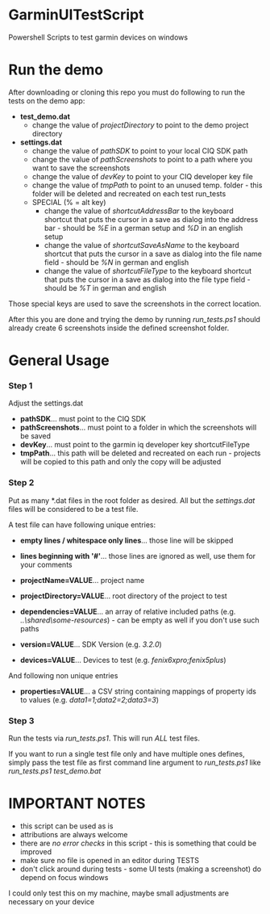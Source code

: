 # GarminUITestScript
Powershell Scripts to test garmin devices on windows

# Run the demo

After downloading or cloning this repo you must do following to run the tests on the demo app:

* **test_demo.dat**
  * change the value of *projectDirectory*  to point to the demo project directory
* **settings.dat**
  * change the value of *pathSDK* to point to your local CIQ SDK path
  * change the value of *pathScreenshots* to point to a path where you want to save the screenshots
  * change the value of *devKey* to point to your CIQ developer key file
  * change the value of *tmpPath* to point to an unused temp. folder - this folder will be deleted and recreated on each test run_tests
  * SPECIAL (% = alt key)
    * change the value of *shortcutAddressBar* to the keyboard shortcut that puts the cursor in a save as dialog into the address bar - should be *%E* in a german setup and *%D* in an english setup
    * change the value of *shortcutSaveAsName* to the keyboard shortcut that puts the cursor in a save as dialog into the file name field - should be *%N* in german and english
    * change the value of *shortcutFileType* to the keyboard shortcut that puts the cursor in a save as dialog into the file type field - should be *%T* in german and english

Those special keys are used to save the screenshots in the correct location.

After this you are done and trying the demo by running *run_tests.ps1* should already create 6 screenshots inside the defined screenshot folder.

# General Usage

### Step 1

Adjust the settings.dat

  - **pathSDK**... must point to the CIQ SDK
  - **pathScreenshots**... must point to a folder in which the screenshots will be saved
  - **devKey**... must point to the garmin iq developer key shortcutFileType
  - **tmpPath**... this path will be deleted and recreated on each run - projects will be copied to this path and only the copy will be adjusted

### Step 2

Put as many *.dat files in the root folder as desired. All but the *settings.dat* files will be considered to be a test file.

A test file can have following unique entries:

  - **empty lines / whitespace only lines**... those line will be skipped
  - **lines beginning with '#'**... those lines are ignored as well, use them for your comments
  - **projectName=VALUE**... project name
  - **projectDirectory=VALUE**... root directory of the project to test
  - **dependencies=VALUE**... an array of relative included paths (e.g. *..\shared\some-resources*) - can be empty as well if you don't use such paths
  - **version=VALUE**... SDK Version (e.g. *3.2.0*)

  - **devices=VALUE**... Devices to test (e.g. *fenix6xpro;fenix5plus*)

And following non unique entries

  - **properties=VALUE**... a CSV string containing mappings of property ids to values (e.g. *data1=1;data2=2;data3=3*)

### Step 3

Run the tests via *run_tests.ps1*. This will run *ALL* test files.

If you want to run a single test file only and have multiple ones defines, simply pass the test file as first command line argument to *run_tests.ps1* like *run_tests.ps1 test_demo.bat*

# IMPORTANT NOTES

- this script can be used as is
- attributions are always welcome
- there are *no error checks* in this script - this is something that could be improved
- make sure no file is opened in an editor during TESTS
- don't click around during tests - some UI tests (making a screenshot) do depend on focus windows

I could only test this on my machine, maybe small adjustments are necessary on your device
